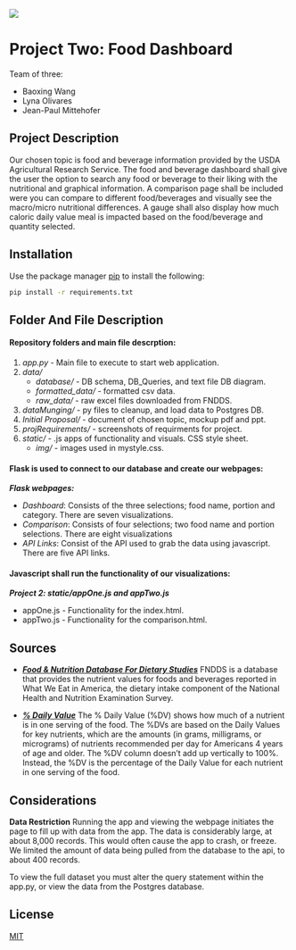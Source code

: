 
![](https://www.pinclipart.com/picdir/big/267-2678052_healthy-food-clipart-cute-png-download.png)

# Project Two: Food Dashboard

Team of three:
* Baoxing Wang 
* Lyna Olivares
* Jean-Paul Mittehofer

## Project Description

Our chosen topic is food and beverage information provided by the USDA Agricultural Research Service. The food and beverage dashboard shall give the user the option to search any food or beverage to their liking with the nutritional and graphical information. A comparison page shall be included were you can compare to different food/beverages and visually see the macro/micro nutritional differences. A gauge shall also display how much caloric daily value meal is impacted based on the food/beverage and quantity selected.



## Installation

Use the package manager [pip](https://pip.pypa.io/en/stable/) to install the following:

```bash
pip install -r requirements.txt
```

## Folder And File Description

#### Repository folders and main file descrption:
1. *app.py* - Main file to execute to start web application.
2. *data/*
    * *database/* - DB schema, DB_Queries, and text file DB diagram.
    *  *formatted_data/* - formatted csv data.
    * *raw_data/* - raw excel files downloaded from FNDDS.
3. *dataMunging/* - py files to cleanup, and load data to Postgres DB.
4. *Initial Proposal/* - document of chosen topic, mockup pdf and ppt.
5. *projRequirements/* - screenshots of requirments for project.
6. *static/* - .js apps of functionality and visuals. CSS style sheet.
    * *img/* - images used in mystyle.css.


#### Flask is used to connect to our database and create our webpages:
***Flask webpages:***

* *Dashboard*: Consists of the three selections; food name, portion and category. There are seven visualizations.
* *Comparison*: Consists of four selections; two food name and portion selections. There are eight visualizations 
* *API Links*: Consist of the API used to grab the data using javascript. There are five API links.

#### Javascript shall run the functionality of our visualizations:
***Project 2: static/appOne.js and appTwo.js***

* appOne.js - Functionality for the index.html.
* appTwo.js - Functionality for the comparison.html.


## Sources
* [***Food & Nutrition Database For Dietary Studies***](https://www.ars.usda.gov/northeast-area/beltsville-md-bhnrc/beltsville-human-nutrition-research-center/food-surveys-research-group/docs/fndds-download-databases/)
 FNDDS is a database that provides the nutrient values for foods and beverages reported in What We Eat in America, the dietary intake component of the National Health and Nutrition Examination Survey.

 * [***% Daily Value***](https://www.accessdata.fda.gov/scripts/InteractiveNutritionFactsLabel/pdv.html)
 The % Daily Value (%DV) shows how much of a nutrient is in one serving of the food. The %DVs are based on the Daily Values for key nutrients, which are the amounts (in grams, milligrams, or micrograms) of nutrients recommended per day for Americans 4 years of age and older. The %DV column doesn’t add up vertically to 100%. Instead, the %DV is the percentage of the Daily Value for each nutrient in one serving of the food.

## Considerations
**Data Restriction**
Running the app and viewing the webpage initiates the page to fill up with data from the app. The data is considerably large, at about 8,000 records. This would often cause the app to crash, or freeze. We limited the amount of data being pulled from the database to the api, to about 400 records. 

To view the full dataset you must alter the query statement within the app.py, or view the data from the Postgres database.

## License
[MIT](https://choosealicense.com/licenses/mit/)